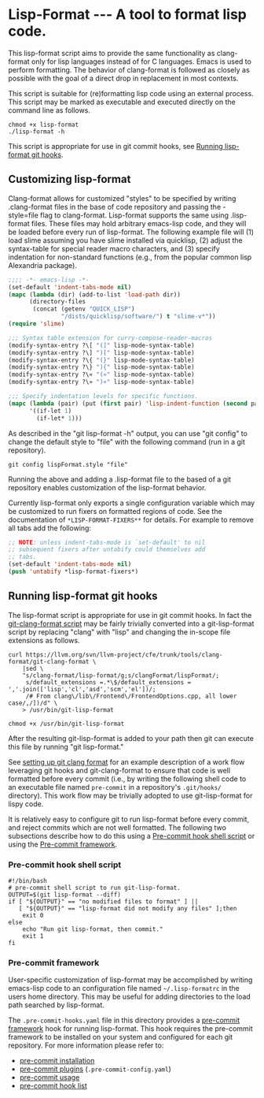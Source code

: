 # Lisp-Format --- A tool to format lisp code.

This lisp-format script aims to provide the same functionality as
clang-format only for lisp languages instead of for C languages.
Emacs is used to perform formatting.  The behavior of clang-format is
followed as closely as possible with the goal of a direct drop in
replacement in most contexts.

This script is suitable for (re)formatting lisp code using an external
process.  This script may be marked as executable and executed
directly on the command line as follows.

```shell
chmod +x lisp-format
./lisp-format -h
```

This script is appropriate for use in git commit hooks, see
[Running lisp-format git hooks](#running-lisp-format-git-hooks).

## Customizing lisp-format

Clang-format allows for customized "styles" to be specified by
writing .clang-format files in the base of code repository and
passing the -style=file flag to clang-format.  Lisp-format
supports the same using .lisp-format files.  These files may hold
arbitrary emacs-lisp code, and they will be loaded before every
run of lisp-format.  The following example file will (1) load
slime assuming you have slime installed via quicklisp, (2) adjust
the syntax-table for special reader macro characters, and (3)
specify indentation for non-standard functions (e.g., from the
popular common lisp Alexandria package).

```lisp
;;;; -*- emacs-lisp -*-
(set-default 'indent-tabs-mode nil)
(mapc (lambda (dir) (add-to-list 'load-path dir))
      (directory-files
       (concat (getenv "QUICK_LISP")
               "/dists/quicklisp/software/") t "slime-v*"))
(require 'slime)

;;; Syntax table extension for curry-compose-reader-macros
(modify-syntax-entry ?\[ "(]" lisp-mode-syntax-table)
(modify-syntax-entry ?\] ")[" lisp-mode-syntax-table)
(modify-syntax-entry ?\{ "(}" lisp-mode-syntax-table)
(modify-syntax-entry ?\} "){" lisp-mode-syntax-table)
(modify-syntax-entry ?\« "(»" lisp-mode-syntax-table)
(modify-syntax-entry ?\» ")«" lisp-mode-syntax-table)

;;; Specify indentation levels for specific functions.
(mapc (lambda (pair) (put (first pair) 'lisp-indent-function (second pair)))
      '((if-let 1)
        (if-let* 1)))
```

As described in the "git lisp-format -h" output, you can use "git
config" to change the default style to "file" with the following
command (run in a git repository).

```shell
git config lispFormat.style "file"
```

Running the above and adding a .lisp-format file to the based of a
git repository enables customization of the lisp-format behavior.

Currently lisp-format only exports a single configuration variable
which may be customized to run fixers on formatted regions of code.
See the documentation of `*LISP-FORMAT-FIXERS**` for details.  For
example to remove all tabs add the following:

```lisp
;; NOTE: unless indent-tabs-mode is `set-default' to nil
;; subsequent fixers after untabify could themselves add
;; tabs.
(set-default 'indent-tabs-mode nil)
(push 'untabify *lisp-format-fixers*)
```

## Running lisp-format git hooks

The lisp-format script is appropriate for use in git commit hooks.  In
fact the
[git-clang-format script](https://llvm.org/svn/llvm-project/cfe/trunk/tools/clang-format/git-clang-format)
may be fairly trivially converted into a git-lisp-format script by
replacing "clang" with "lisp" and changing the in-scope file
extensions as follows.

```shell
curl https://llvm.org/svn/llvm-project/cfe/trunk/tools/clang-format/git-clang-format \
    |sed \
    "s/clang-format/lisp-format/g;s/clangFormat/lispFormat/;
     s/default_extensions =.*\$/default_extensions = ','.join(['lisp','cl','asd','scm','el'])/;
     /# From clang\/lib\/Frontend\/FrontendOptions.cpp, all lower case/,/])/d" \
    > /usr/bin/git-lisp-format

chmod +x /usr/bin/git-lisp-format
```

After the resulting git-lisp-format is added to your path then git can
execute this file by running "git lisp-format."

See
[setting up git clang format](https://dx13.co.uk/articles/2015/4/3/Setting-up-git-clang-format.html)
for an example description of a work flow leveraging git hooks and
git-clang-format to ensure that code is well formatted before every
commit (i.e., by writing the following shell code to an executable
file named `pre-commit` in a repository's `.git/hooks/` directory).
This work flow may be trivially adopted to use git-lisp-format for
lispy code.

It is relatively easy to configure git to run lisp-format before every
commit, and reject commits which are not well formatted.  The
following two subsections describe how to do this using a [Pre-commit
hook shell script](#pre-commit-hook-shell-script) or using the
[Pre-commit framework](#pre-commit-framework).

### Pre-commit hook shell script

```shell
#!/bin/bash
# pre-commit shell script to run git-lisp-format.
OUTPUT=$(git lisp-format --diff)
if [ "${OUTPUT}" == "no modified files to format" ] ||
   [ "${OUTPUT}" == "lisp-format did not modify any files" ];then
    exit 0
else
    echo "Run git lisp-format, then commit."
    exit 1
fi
```

### Pre-commit framework

User-specific customization of lisp-format may be accomplished by
writing emacs-lisp code to an configuration file named
`~/.lisp-formatrc` in the users home directory.  This may be useful
for adding directories to the load path searched by lisp-format.

The `.pre-commit-hooks.yaml` file in this directory provides a
[pre-commit framework](https://pre-commit.com/) hook for running
lisp-format.  This hook requires the pre-commit framework to be
installed on your system and configured for each git repository. For
more information please refer to:
- [pre-commit installation](https://pre-commit.com/#install)
- [pre-commit plugins](https://pre-commit.com/#plugins) (`.pre-commit-config.yaml`)
- [pre-commit usage](https://pre-commit.com/#usage)
- [pre-commit hook list](https://pre-commit.com/hooks.html)
